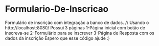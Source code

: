 # Formulario-De-Inscricao
Formulário de inscrição com integração a banco de dados. 
// Usando o http://localhost:8080/
Possui 3 páginas
1-Página inicial com botão de inscreva-se
2-Formulário para se inscrever 
3-Página de Resposta com os dados da inscrição
Espero que esse código ajude :)

